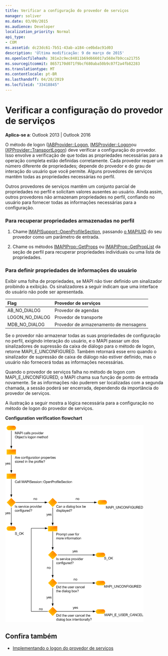 ```yaml
---
title: Verificar a configuração do provedor de serviços
manager: soliver
ms.date: 03/09/2015
ms.audience: Developer
localization_priority: Normal
api_type:
- COM
ms.assetid: dc23dc61-7b51-43ab-a184-ce0bdac91d03
description: 'Última modificação: 9 de março de 2015'
ms.openlocfilehash: 381e2c9ec84811b69d666017a568e7b9cca21755
ms.sourcegitcommit: 8657170d071f9bcf680aba50b9c07f2a4fb82283
ms.translationtype: MT
ms.contentlocale: pt-BR
ms.lasthandoff: 04/28/2019
ms.locfileid: "33418845"
---
```

# <a name="verifying-service-provider-configuration"></a>Verificar a configuração do provedor de serviços
  
**Aplica-se a**: Outlook 2013 | Outlook 2016 
  
O método de logon ([IABProvider::Logon](iabprovider-logon.md), [IMSProvider::Logon](imsprovider-logon.md)ou [IXPProvider::TransportLogon](ixpprovider-transportlogon.md)) deve verificar a configuração do provedor. Isso envolve a verificação de que todas as propriedades necessárias para a operação completa estão definidas corretamente. Cada provedor requer um número diferente de propriedades; depende do provedor e do grau de interação do usuário que você permite. Alguns provedores de serviços mantêm todas as propriedades necessárias no perfil. 

Outros provedores de serviços mantêm um conjunto parcial de propriedades no perfil e solicitam valores ausentes ao usuário. Ainda assim, outros provedores não armazenam propriedades no perfil, confiando no usuário para fornecer todas as informações necessárias para a configuração.
  
### <a name="to-retrieve-properties-stored-in-the-profile"></a>Para recuperar propriedades armazenadas no perfil
  
1. Chame [IMAPISupport::OpenProfileSection](imapisupport-openprofilesection.md), passando [o MAPIUID](mapiuid.md) do seu provedor como um parâmetro de entrada. 
    
2. Chame os métodos [IMAPIProp::GetProps](imapiprop-getprops.md) ou [IMAPIProp::GetPropList](imapiprop-getproplist.md) da seção de perfil para recuperar propriedades individuais ou uma lista de propriedades. 
    
### <a name="to-set-properties-from-user-information"></a>Para definir propriedades de informações do usuário
  
Exibir uma folha de propriedades, se MAPI não tiver definido um sinalizador proibindo a exibição. Os sinalizadores a seguir indicam que uma interface do usuário não pode ser apresentada.
  
|**Flag**|**Provedor de serviços**|
|:-----|:-----|
|AB_NO_DIALOG  <br/> |Provedor de agendas  <br/> |
|LOGON_NO_DIALOG  <br/> |Provedor de transporte  <br/> |
|MDB_NO_DIALOG  <br/> |Provedor de armazenamento de mensagens  <br/> |
   
Se o provedor não armazenar todas as suas propriedades de configuração no perfil, exigindo interação do usuário, e o MAPI passar um dos sinalizadores de supressão da caixa de diálogo para o método de logon, retorne MAPI_E_UNCONFIGURED. Também retornará esse erro quando o sinalizador de supressão de caixa de diálogo não estiver definido, mas o usuário não fornecerá todas as informações necessárias.
  
Quando o provedor de serviços falha no método de logon com MAPI_E_UNCONFIGURED, o MAPI chama sua função de ponto de entrada novamente. Se as informações não puderem ser localizadas com a segunda chamada, a sessão poderá ser encerrada, dependendo da importância do provedor de serviços. 
  
A ilustração a seguir mostra a lógica necessária para a configuração no método de logon do provedor de serviços. 
  
**Configuration verification flowchart**
  
![Fluxograma verificação de configuração](media/amapi_62.gif "Fluxograma verificação de configuração")
  
## <a name="see-also"></a>Confira também

- [Implementando o logon do provedor de serviços](implementing-service-provider-logon.md)


